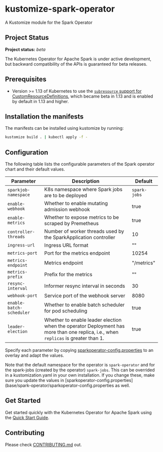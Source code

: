 # kustomize-spark-operator

A Kustomize module for the Spark Operator

## Project Status

**Project status:** *beta*

The Kubernetes Operator for Apache Spark is under active development, but backward compatibility of the APIs is guaranteed for beta releases.

## Prerequisites

* Version >= 1.13 of Kubernetes to use the [`subresource` support for CustomResourceDefinitions](https://kubernetes.io/docs/tasks/access-kubernetes-api/custom-resources/custom-resource-definitions/#subresources), which became beta in 1.13 and is enabled by default in 1.13 and higher.

## Installation the manifests

The manifests can be installed using kustomize by running:

```bash
kustomize build . | kubectl apply -f -
```

## Configuration

The following table lists the configurable parameters of the Spark operator chart and their default values.

| Parameter                 | Description                                                  | Default                                |
| ------------------------- | ------------------------------------------------------------ | -------------------------------------- |
| `sparkjob-namespace`      | K8s namespace where Spark jobs are to be deployed            | `spark-jobs`                           |
| `enable-webhook`          | Whether to enable mutating admission webhook                 | true                                   |
| `enable-metrics`          | Whether to expose metrics to be scraped by Premetheus        | true                                   |
| `controller-threads`      | Number of worker threads used by the SparkApplication controller | 10                                 |
| `ingress-url`             | Ingress URL format                                           | ""                                     |                                    |                                |
| `metrics-port`            | Port for the metrics endpoint                                | 10254                                  |
| `metrics-endpoint`        | Metrics endpoint                                             | "/metrics"                             |
| `metrics-prefix`          | Prefix for the metrics                                       | ""                                     |
| `resync-interval`         | Informer resync interval in seconds                          | 30                                     |
| `webhook-port`            | Service port of the webhook server                           | 8080                                   |
| `enable-batch-scheduler`  | Whether to enable batch scheduler for pod scheduling         | true                                   |                                 |
| `leader-election`         | Whether to enable leader election when the operator Deployment has more than one replica, i.e., when `replicas` is greater than 1.         | true                                  |

Specify each parameter by copying [sparkoperator-config.properties](base/spark-operator/sparkoperator-config.properties) to an overlay and adapt the values.

Note that the default namespace for the operator is `spark-operator` and for the spark-jobs (created by the operator) `spark-jobs`. This can be overrided in a kustomization.yaml in your own installation. If you change these, make sure you update the values in [sparkoperator-config.properties](base/spark-operator/sparkoperator-config.properties as well.

## Get Started

Get started quickly with the Kubernetes Operator for Apache Spark using the [Quick Start Guide](https://github.com/GoogleCloudPlatform/spark-on-k8s-operator/blob/master/docs/quick-start-guide.md).

## Contributing

Please check [CONTRIBUTING.md](CONTRIBUTING.md) out.
